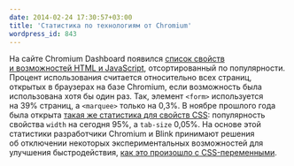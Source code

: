 ```yaml
---
date: 2014-02-24 17:30:57+03:00
title: 'Статистика по технологиям от Chromium'
wordpress_id: 843
---
```


На сайте Chromium Dashboard появился [список свойств и возможностей HTML и JavaScript][1], отсортированный по популярности. Процент использования считается относительно всех страниц, открытых в браузерах на базе Chromium, если возможность была использована хотя бы один раз. Так, элемент `<form>` используется на 39% страниц, а `<marquee>` только на 0,3%. В ноябре прошлого года была открыта [такая же статистика для свойств CSS][2]: популярность свойства `width` на сегодня 95%, а `tab-size` 0,05%. На основе этой статистики разработчики Chromium и Blink принимают решения об отключении некоторых экспериментальных возможностей для улучшения быстродействия, [как это произошло с CSS-переменными][3].

[1]: http://www.chromestatus.com/metrics/feature/popularity
[2]: http://www.chromestatus.com/metrics/css/popularity
[3]: http://web-standards.ru/news/839/
